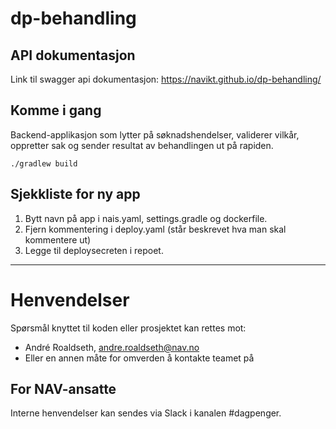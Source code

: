 # dp-behandling

## API dokumentasjon
Link til swagger api dokumentasjon: https://navikt.github.io/dp-behandling/

## Komme i gang

Backend-applikasjon som lytter på søknadshendelser, validerer vilkår, oppretter sak og sender resultat av behandlingen ut på rapiden.

`./gradlew build`

## Sjekkliste for ny app
1. Bytt navn på app i nais.yaml, settings.gradle og dockerfile.
2. Fjern kommentering i deploy.yaml (står beskrevet hva man skal kommentere ut)
3. Legge til deploysecreten i repoet.

---

# Henvendelser

Spørsmål knyttet til koden eller prosjektet kan rettes mot:

* André Roaldseth, andre.roaldseth@nav.no
* Eller en annen måte for omverden å kontakte teamet på

## For NAV-ansatte

Interne henvendelser kan sendes via Slack i kanalen #dagpenger.
